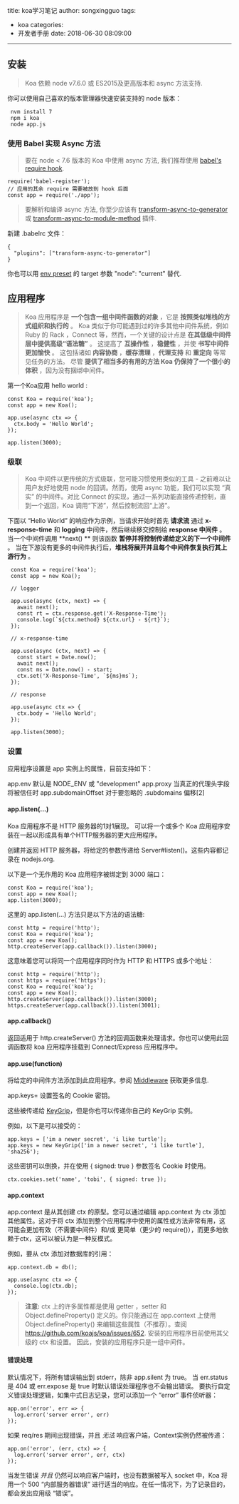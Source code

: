 title: koa学习笔记
author: songxingguo
tags:
  - koa
categories:
  - 开发者手册
date: 2018-06-30 08:09:00
---
## 安装

> Koa 依赖 node v7.6.0 或 ES2015及更高版本和 async 方法支持.

你可以使用自己喜欢的版本管理器快速安装支持的 node 版本：

```
 nvm install 7
 npm i koa
 node app.js
```

<!-- more -->

### 使用 Babel 实现 Async 方法

  > 要在 node < 7.6 版本的 Koa 中使用 async 方法, 我们推荐使用 [babel's require hook](https://babel.bootcss.com/docs/usage/babel-register/).
  
  ```
  require('babel-register');
  // 应用的其余 require 需要被放到 hook 后面
  const app = require('./app');
  ```
  
  > 要解析和编译 async 方法, 你至少应该有 [transform-async-to-generator](https://babel.bootcss.com/docs/plugins/transform-async-to-generator/) 或 [transform-async-to-module-method](https://babel.bootcss.com/docs/plugins/transform-async-to-module-method/) 插件.
  
  新建 .babelrc 文件：
  
  ```
  {
    "plugins": ["transform-async-to-generator"]
  }
  ```
  
  你也可以用 [env preset](https://babel.bootcss.com/docs/plugins/preset-env/) 的 target 参数 "node": "current" 替代.

## 应用程序

> Koa 应用程序是 **一个包含一组中间件函数的对象** ，它是 **按照类似堆栈的方式组织和执行的** 。 Koa 类似于你可能遇到过的许多其他中间件系统，例如 Ruby 的 Rack ，Connect 等，然而，一个关键的设计点是 **在其低级中间件层中提供高级“语法糖”** 。 这提高了 **互操作性** ，**稳健性** ，并使 **书写中间件更加愉快** 。
这包括诸如 **内容协商** ，**缓存清理** ，**代理支持** 和 **重定向** 等常见任务的方法。 尽管 **提供了相当多的有用的方法 Koa 仍保持了一个很小的体积** ，因为没有捆绑中间件。

第一个Koa应用 hello world :

```
const Koa = require('koa');
const app = new Koa();

app.use(async ctx => {
  ctx.body = 'Hello World';
});

app.listen(3000);
```

### 级联

 > Koa 中间件以更传统的方式级联，您可能习惯使用类似的工具 - 之前难以让用户友好地使用 node 的回调。然而，使用 async 功能，我们可以实现 “真实” 的中间件。对比 Connect 的实现，通过一系列功能直接传递控制，直到一个返回，Koa 调用“下游”，然后控制流回“上游”。
 
 下面以 “Hello World” 的响应作为示例，当请求开始时首先 **请求流** 通过 **x-response-time** 和 **logging**  中间件，然后继续移交控制给 **response 中间件** 。 当一个中间件调用 **next() ** 则该函数 **暂停并将控制传递给定义的下一个中间件** 。 当在下游没有更多的中间件执行后，**堆栈将展开并且每个中间件恢复执行其上游行为** 。
 
 ```
  const Koa = require('koa');
  const app = new Koa();

  // logger

  app.use(async (ctx, next) => {
    await next();
    const rt = ctx.response.get('X-Response-Time');
    console.log(`${ctx.method} ${ctx.url} - ${rt}`);
  });

  // x-response-time

  app.use(async (ctx, next) => {
    const start = Date.now();
    await next();
    const ms = Date.now() - start;
    ctx.set('X-Response-Time', `${ms}ms`);
  });

  // response

  app.use(async ctx => {
    ctx.body = 'Hello World';
  });

  app.listen(3000);
 ```
 
### 设置


应用程序设置是 app 实例上的属性，目前支持如下：

app.env 默认是 NODE_ENV 或 "development"
app.proxy 当真正的代理头字段将被信任时
app.subdomainOffset 对于要忽略的 .subdomains 偏移[2]

#### app.listen(...)

Koa 应用程序不是 HTTP 服务器的1对1展现。 可以将一个或多个 Koa 应用程序安装在一起以形成具有单个HTTP服务器的更大应用程序。

创建并返回 HTTP 服务器，将给定的参数传递给 Server#listen()。这些内容都记录在 nodejs.org.

以下是一个无作用的 Koa 应用程序被绑定到 3000 端口：

```
const Koa = require('koa');
const app = new Koa();
app.listen(3000);
```
这里的 app.listen(...) 方法只是以下方法的语法糖:

```
const http = require('http');
const Koa = require('koa');
const app = new Koa();
http.createServer(app.callback()).listen(3000);
```
这意味着您可以将同一个应用程序同时作为 HTTP 和 HTTPS 或多个地址：

```
const http = require('http');
const https = require('https');
const Koa = require('koa');
const app = new Koa();
http.createServer(app.callback()).listen(3000);
https.createServer(app.callback()).listen(3001);
```

#### app.callback()

返回适用于 http.createServer() 方法的回调函数来处理请求。你也可以使用此回调函数将 koa 应用程序挂载到 Connect/Express 应用程序中。

#### app.use(function)

将给定的中间件方法添加到此应用程序。参阅 [Middleware](https://github.com/koajs/koa/wiki#middleware) 获取更多信息.

app.keys=
设置签名的 Cookie 密钥。

这些被传递给 [KeyGrip](https://github.com/crypto-utils/keygrip)，但是你也可以传递你自己的 KeyGrip 实例。

例如，以下是可以接受的：

```
app.keys = ['im a newer secret', 'i like turtle'];
app.keys = new KeyGrip(['im a newer secret', 'i like turtle'], 'sha256');
```
这些密钥可以倒换，并在使用 { signed: true } 参数签名 Cookie 时使用。

```
ctx.cookies.set('name', 'tobi', { signed: true });
```

#### app.context

app.context 是从其创建 ctx 的原型。您可以通过编辑 app.context 为 ctx 添加其他属性。这对于将 ctx 添加到整个应用程序中使用的属性或方法非常有用，这可能会更加有效（不需要中间件）和/或 更简单（更少的 require()），而更多地依赖于ctx，这可以被认为是一种反模式。

例如，要从 ctx 添加对数据库的引用：

```
app.context.db = db();

app.use(async ctx => {
  console.log(ctx.db);
});
```

> **注意:** 
ctx 上的许多属性都是使用 getter ，setter 和 Object.defineProperty() 定义的。你只能通过在 app.context 上使用 Object.defineProperty() 来编辑这些属性（不推荐）。查阅  https://github.com/koajs/koa/issues/652.
安装的应用程序目前使用其父级的 ctx 和设置。 因此，安装的应用程序只是一组中间件。

#### 错误处理

默认情况下，将所有错误输出到 stderr，除非 app.silent 为 true。 当 err.status 是 404 或 err.expose 是 true 时默认错误处理程序也不会输出错误。 要执行自定义错误处理逻辑，如集中式日志记录，您可以添加一个 “error” 事件侦听器：

```
app.on('error', err => {
  log.error('server error', err)
});
```
如果 req/res 期间出现错误，并且 _无法_ 响应客户端，Context实例仍然被传递：

```
app.on('error', (err, ctx) => {
  log.error('server error', err, ctx)
});
```
当发生错误 _并且_ 仍然可以响应客户端时，也没有数据被写入 socket 中，Koa 将用一个 500 “内部服务器错误” 进行适当的响应。在任一情况下，为了记录目的，都会发出应用级 “错误”。
